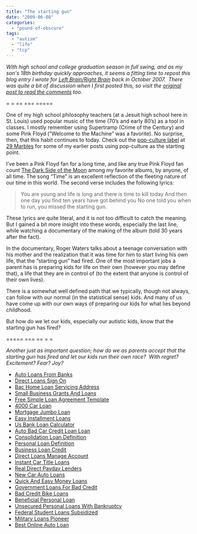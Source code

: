 ```yaml
---
title: "The starting gun"
date: "2009-06-08"
categories: 
  - "pound-of-obscure"
tags: 
  - "autism"
  - "life"
  - "tcp"
---
```


_With high school and college graduation season in full swing, and as my son's 18th birthday quickly approaches, it seems a fitting time to repost this blog entry I wrote for [Left Brain/Right Brain](http://leftbrainrightbrain.co.uk/ "lbrb - autism news science and opinion") back in October 2007.  There was quite a bit of discussion when I first posted this, so visit the [original post to read the comments](http://leftbrainrightbrain.co.uk/?p=692 "The starting gun (Oct 07)") too._

\= = == === =====

One of my high school philosophy teachers (at a Jesuit high school here in St. Louis) used popular music of the time (70’s and early 80’s) as a tool in classes. I mostly remember using Supertramp (Crime of the Century) and some Pink Floyd (”Welcome to the Machine” was a favorite). No surprise, then, that this habit continues to today. Check out the [pop-culture label](http://29marbles.blogspot.com/search/label/pop-culture "29 Marbles - pop culture") at [29 Marbles](http://29marbles.blogspot.com) for some of my earlier posts using pop-culture as the starting point.

I’ve been a Pink Floyd fan for a long time, and like any true Pink Floyd fan count [The Dark Side of the Moon](http://en.wikipedia.org/wiki/Dark_Side_of_the_Moon "wikipedia - Dark Side of the Moon") among my favorite albums, by anyone, of all time. The song “Time” is an excellent reflection of the fleeting nature of our time in this world. The second verse includes the following lyrics:

> You are young and life is long and there is time to kill today And then one day you find ten years have got behind you No one told you when to run, you missed the starting gun.

These lyrics are quite literal, and it is not too difficult to catch the meaning. But I gained a bit more insight into these words, especially the last line, while watching a documentary of the making of the album (told 30 years after the fact).

In the documentary, Roger Waters talks about a teenage conversation with his mother and the realization that it was time for him to start living his own life, that the “starting gun” had fired. One of the most important jobs a parent has is preparing kids for life on their own (however you may define that), a life that they are in control of (to the extent that anyone is control of their own lives).

There is a somewhat well defined path that we typically, though not always, can follow with our normal (in the statistical sense) kids. And many of us have come up with our own ways of preparing our kids for what lies beyond childhood.

But how do we let our kids, especially our autistic kids, know that the starting gun has fired?

\===== === == = =

_Another just as important question; how do we as parents accept that the starting gun has fired and let our kids run their own race?  With regret? Excitement? Fear? Joy?_

- [Auto Loans From Banks](http://www.mariebo.org/?Auto-Loans-From-Banks)
- [Direct Loans Sign On](http://www.franklinny.org/?Direct-Loans-Sign-On)
- [Bac Home Loan Servicing Address](http://www.amarysia.gr/?Bac-Home-Loan-Servicing-Address)
- [Small Business Grants And Loans](http://gbbkolejka.pl/?Small-Business-Grants-And-Loans)
- [Free Simple Loan Agreement Template](http://www.amarysia.gr/?Free-Simple-Loan-Agreement-Template)
- [4000 Car Loan](http://gbbkolejka.pl/?4000-Car-Loan)
- [Mortgage Jumbo Loan](http://gbbkolejka.pl/?Mortgage-Jumbo-Loan)
- [Easy Installment Loans](http://www.consejocafe.org/?Easy-Installment-Loans)
- [Us Bank Loan Calculator](http://usasportgroup.com/?Us-Bank-Loan-Calculator)
- [Auto Bad Car Credit Loan Loan](http://www.mariebo.org/?Auto-Bad-Car-Credit-Loan-Loan)
- [Consolidation Loan Definition](http://www.amarysia.gr/?Consolidation-Loan-Definition)
- [Personal Loan Definition](http://usasportgroup.com/?Personal-Loan-Definition)
- [Business Loan Credit](http://www.mariebo.org/?Business-Loan-Credit)
- [Direct Loans Manage Account](http://www.franklinny.org/?Direct-Loans-Manage-Account)
- [Instant Car Title Loans](http://www.mariebo.org/?Instant-Car-Title-Loans)
- [Real Direct Payday Lenders](http://www.amarysia.gr/?Real-Direct-Payday-Lenders)
- [New Car Auto Loans](http://www.franklinny.org/?New-Car-Auto-Loans)
- [Quick And Easy Money Loans](http://gbbkolejka.pl/?Quick-And-Easy-Money-Loans)
- [Government Loans For Bad Credit](http://www.mariebo.org/?Government-Loans-For-Bad-Credit)
- [Bad Credit Bike Loans](http://www.mariebo.org/?Bad-Credit-Bike-Loans)
- [Beneficial Personal Loan](http://usasportgroup.com/?Beneficial-Personal-Loan)
- [Unsecured Personal Loans With Bankruptcy](http://www.consejocafe.org/?Unsecured-Personal-Loans-With-Bankruptcy)
- [Federal Student Loans Subsidized](http://usasportgroup.com/?Federal-Student-Loans-Subsidized)
- [Military Loans Pioneer](http://www.consejocafe.org/?Military-Loans-Pioneer)
- [Best Online Auto Loan](http://gbbkolejka.pl/?Best-Online-Auto-Loan)
